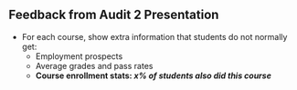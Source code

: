 ## Feedback from Audit 2 Presentation

* For each course, show extra information that students do not normally get:
  * Employment prospects
  * Average grades and pass rates
  * **Course enrollment stats:  *x% of students also did this course*** 

